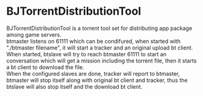 # BJTorrentDistributionTool
BJTorrentDistributionTool is a torrent tool set for distributing app package among game servers.  
btmaster listens on 61111 which can be condifured, when started with "./btmaster filename", it will start a tracker and an original upload bt client.  
When started, btslave will try to reach btmaster 61111 to start an conversation which will get a mission including the torrent file, then it starts a bt client to download the file.  
When the configured slaves are done, tracker will report to btmaster, btmaster will stop itself along with original bt client and tracker, thus the btslave will also stop itself and the download bt client.  
